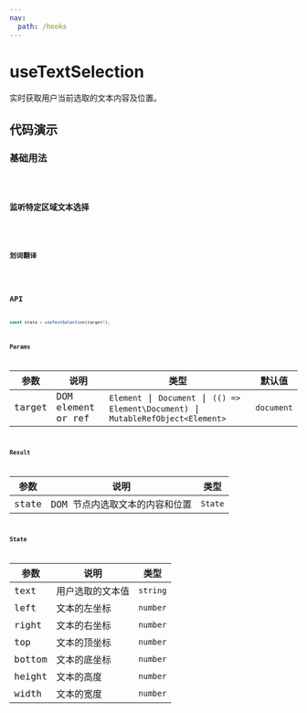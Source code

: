 ```yaml
---
nav:
  path: /hooks
---
```


# useTextSelection

实时获取用户当前选取的文本内容及位置。

## 代码演示

### 基础用法

<code src="./demo/demo1.tsx" />

### 监听特定区域文本选择

<code src="./demo/demo3.tsx" />

### 划词翻译

<code src="./demo/demo2.tsx" />

## API

```typescript
const state = useTextSelection(target?);
```

### Params

| 参数   | 说明               | 类型                                                                                 | 默认值     |
| ------ | ------------------ | ------------------------------------------------------------------------------------ | ---------- |
| target | DOM element or ref | `Element` \| `Document` \| `(() => Element\Document)` \| `MutableRefObject<Element>` | `document` |

### Result

| 参数  | 说明                           | 类型    |
| ----- | ------------------------------ | ------- |
| state | DOM 节点内选取文本的内容和位置 | `State` |

### State

| 参数   | 说明             | 类型     |
| ------ | ---------------- | -------- |
| text   | 用户选取的文本值 | `string` |
| left   | 文本的左坐标     | `number` |
| right  | 文本的右坐标     | `number` |
| top    | 文本的顶坐标     | `number` |
| bottom | 文本的底坐标     | `number` |
| height | 文本的高度       | `number` |
| width  | 文本的宽度       | `number` |
